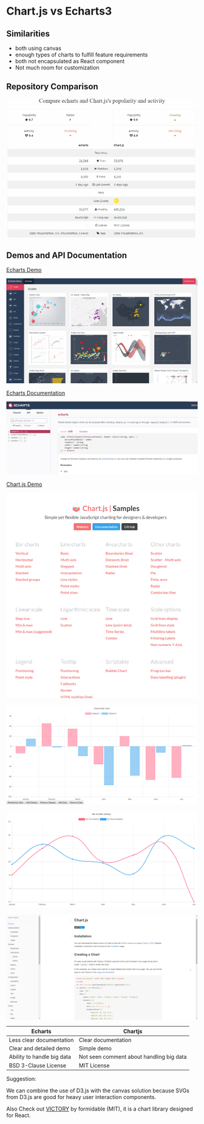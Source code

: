 # Chart.js vs Echarts3

## Similarities

- both using canvas
- enough types of charts to fulfill feature requirements
- both not encapsulated as React component
- Not much room for customization

## Repository Comparison

![repo](./repo.png)

## Demos and API Documentation

[Echarts Demo](https://ecomfe.github.io/echarts-examples/public/index.html)

![echarts demo](./echart_demo.png)

[Echarts Documentation](https://ecomfe.github.io/echarts-doc/public/en/api.html#echarts)

![echarts api](./echarts_api.png)

[Chart.js Demo](http://www.chartjs.org/samples/latest/)

![chartjs demo](./chartjs_demo1.png)





![chartjs demo](./chartjs_demo2.png)





![chartjs demo](./chartjs_demo3.png)



![chartjs demo](./chartjs_api.png)





| Echarts                    | Chartjs                                  |
| -------------------------- | ---------------------------------------- |
| Less clear documentation   | Clear documentation                      |
| Clear and detailed demo    | Simple demo                              |
| Ability to handle big data | Not seen comment about handling big data |
| BSD 3-Clause License       | MIT License                              |



Suggestion:

We can combine the use of D3.js with the canvas solution because SVGs from D3.js are good for heavy user interaction components. 

Also Check out [VICTORY](https://formidable.com/open-source/victory/gallery) by formidable (MIT), it is a chart library designed for React. 
